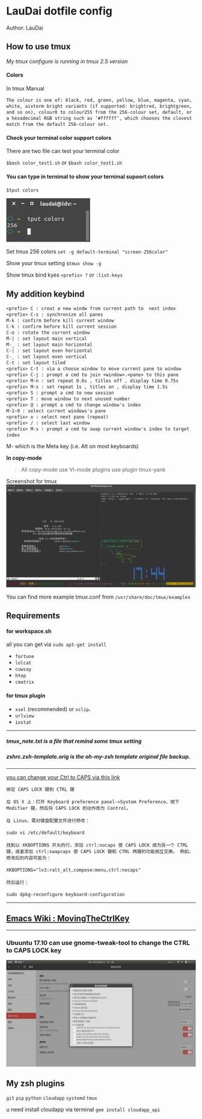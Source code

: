 LauDai dotfile config
===
Author: LauDai

How to use tmux
---

*My tmux configure is running in tmux 2.5 version*

#### Colors
In tmux Manual
```
The colour is one of: black, red, green, yellow, blue, magenta, cyan, white, aixterm bright variants (if supported: brightred, brightgreen, and so on), colour0 to colour255 from the 256-colour set, default, or a hexadecimal RGB string such as ‘#ffffff’, which chooses the closest match from the default 256-colour set.
```
#### Check your terminal color support colors
There are two file can test your terminal color

`$bash color_test1.sh`
or
`$bash color_test1.sh`

#### You can type in ternimal to show your ternimal supoort colors
`$tput colors`

![ternimal suppotr colors](screenshot/tput_colors.png)

Set tmux 256 colors
`set -g default-terminal "screen-256color"`


Show your tmux setting
`$tmux show -g`

Show tmux bind kyes
`<prefix> ?`
or
`:list-keys`


**My addition keybind**
---
```
<prefix> C : creat a new windw from current path to  next index
<prefix> C-s : synchronize all panes
M-k : confirm before kill current window
C-k : confirm before kill current session
C-o : rotate the current window
M-| : set layout main vertical
M-_ : set layout main horizontal
C-| : set layout even horizontal
C-_ : set layout even vertical
C-t : set layout tiled
<prefix> C-t : via a choose window to move current pane to window
<prefix> C-j : prompt a cmd to join <window>.<pane> to this pane
<prefix> M-n : set repeat 0.6s , titles off , display time 0.75s
<prefix> M-s : set repeat 1s , titles on , display time 1.5s
<prefix> S : prompt a cmd to new session
<prefix> T : move window to next unused number
<prefix> @ : prompt a cmd to change window's index
M-1~9 : select current windows's pane
<prefix> o : select next pane (repeat)
<prefix> / : select last window
<prefix> M-s : prompt a cmd to swap current window's index to target index
```
M- which is the Meta key (i.e. Alt on most keyboards)

**In copy-mode**

>All copy-mode use VI-mode
plugins use plugin tmux-yank


Screenshot for tmux
![tmux2.5 screenshoot](screenshot/tmux2.5.png)

You can find more example tmux.conf from
`/usr/share/doc/tmux/examples`

Requirements
---
#### for workspace.sh
all you can get via `sudo apt-get install `
* `fortune `
* `lolcat`
* `cowsay`
* `htop`
* `cmatrix`
#### for tmux plugin
* `xsel` (recommended) or `xclip`.
* `urlview`
* `iostat`

---
##### tmux_note.txt is a file that remind some tmux setting
##### zshrc.zsh-template.orig is the oh-my-zsh template original file backup.
---

[you can change your Ctrl to CAPS via this link](http://www.atjiang.com/pragmatic-tmux-configure/)
```
绑定 CAPS LOCK 键到 CTRL 键

在 OS X 上：打开 Keyboard preference panel->System Preference，按下 Modifier 键，然后将 CAPS LOCK 的动作改为 Control。

在 Linux，需对键盘配置文件进行修改：

sudo vi /etc/default/keyboard

找到以 XKBOPTIONS 开头的行，添加 ctrl:nocaps 使 CAPS LOCK 成为另一个 CTRL 键，或者添加 ctrl:swapcaps 使 CAPS LOCK 键和 CTRL 两键的功能相互交换。 例如，修改后的内容可能为：

XKBOPTIONS="lv3:ralt_alt,compose:menu,ctrl:nocaps"

然后运行：

sudo dpkg-reconfigure keyboard-configuration
```
---
## [Emacs Wiki : MovingTheCtrlKey](https://www.emacswiki.org/emacs/MovingTheCtrlKey)
---
### Ubuuntu 17.10 can use gnome-tweak-tool to change the CTRL to CAPS LOCK key
![gnome-tweak-tool cahnge CTRL2CAPS](screenshot/gnome-tweak-tool_changeCTRL2CAPS.png)

My zsh plugins
---
`git`
`pip`
`python`
`cloudapp`
`systemd`
`tmux`

u need install cloudapp via terminal
`gem install cloudapp_api`
